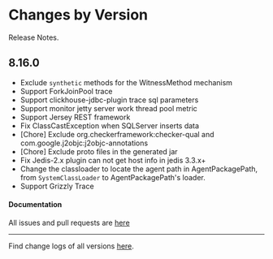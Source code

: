 Changes by Version
==================
Release Notes.

8.16.0
------------------

* Exclude `synthetic` methods for the WitnessMethod mechanism
* Support ForkJoinPool trace
* Support clickhouse-jdbc-plugin trace sql parameters
* Support monitor jetty server work thread pool metric
* Support Jersey REST framework
* Fix ClassCastException when SQLServer inserts data 
* [Chore] Exclude org.checkerframework:checker-qual and com.google.j2objc:j2objc-annotations
* [Chore] Exclude proto files in the generated jar
* Fix Jedis-2.x plugin can not get host info in jedis 3.3.x+
* Change the classloader to locate the agent path in AgentPackagePath, from `SystemClassLoader` to AgentPackagePath's loader.
* Support Grizzly Trace

#### Documentation


All issues and pull requests are [here](https://github.com/apache/skywalking/milestone/175?closed=1)

------------------
Find change logs of all versions [here](changes).
